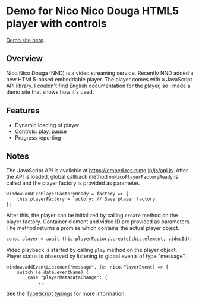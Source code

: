 # Demo for Nico Nico Douga HTML5 player with controls

[Demo site here](https://vocaloid.eu/vocaloid/nico-player/).

## Overview

Nico Nico Douga (NND) is a video streaming service. Recently NND added a new HTML5-based embeddable player. The player comes with a JavaScript API library. I couldn't find English documentation for the player, so I made a demo site that shows how it's used.

## Features
* Dynamic loading of player
* Controls: play, pause
* Progress reporting

## Notes

The JavaScript API is available at https://embed.res.nimg.jp/js/api.js.
After the API is loaded, global callback method ```onNicoPlayerFactoryReady``` is called and the player factory is provided as parameter.

```
window.onNicoPlayerFactoryReady = factory => {
    this.playerFactory = factory; // Save player factory
};
```            

After this, the player can be initialized by calling ```create``` method on the player factory.
Container element and video ID are provided as parameters. The method returns a promise which contains
the actual player object.

```
const player = await this.playerFactory.create(this.element, videoId);
```

Video playback is started by calling ```play``` method on the player object.
Player status is observed by listening to global events of type "message".
			
```
window.addEventListener("message", (e: nico.PlayerEvent) => {
	switch (e.data.eventName) {
		case "playerMetadataChange": {
			...
```

See the [TypeScript typings](https://github.com/riipah/nico-html5-player/blob/master/web/typings/nicoapi.d.ts) for more information.